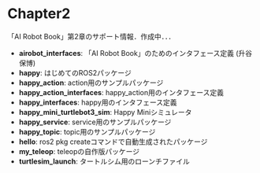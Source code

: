 # Chapter2
「AI Robot Book」第2章のサポート情報．作成中．．．

- **airobot_interfaces**: 「AI Robot Book」のためのインタフェース定義 (升谷 保博) 
- **happy**: はじめてのROS2パッケージ 
- **happy_action**: action用のサンプルパッケージ 
- **happy_action_interfaces**: happy_action用のインタフェース定義 
- **happy_interfaces**: happy用のインタフェース定義 
- **happy_mini_turtlebot3_sim**: Happy Miniシミュレータ
- **happy_service**: service用のサンプルパッケージ 
- **happy_topic**: topic用のサンプルパッケージ
- **hello**: ros2 pkg createコマンドで自動生成されたパッケージ 
- **my_teleop**: teleopの自作版パッケージ 
- **turtlesim_launch**: タートルシム用のローンチファイル 
